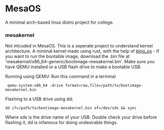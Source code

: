 # MesaOS
A minimal arch-based linux distro project for college.

### mesakernel 
Not inlcuded in MesaOS. This is a seperate project to understand kernel architecture.
A minimal kernel made using rust, with the help of [blog_os](https://os.phil-opp.com/) - 
If you want to run the bootable image, download the .bin file at 'mesakernel/x86_64-generic/bootimage-mesakernel.bin'. Make sure you have QEMU installed or a USB flash drive to make a bootable USB.

Running using QEMU:
Run this command in a terminal
```
 qemu-system-x86_64 -drive format=raw,file=/path/to/bootimage-mesakernel.bin
```
Flashing to a USB drive using dd:
```
dd if=/path/to/bootimage-mesakernel.bin of=/dev/sdx && sync
```
Where sdx is the drive name of your USB. Double check your drive before flashing it, dd is infamous for doing undesirable things.
